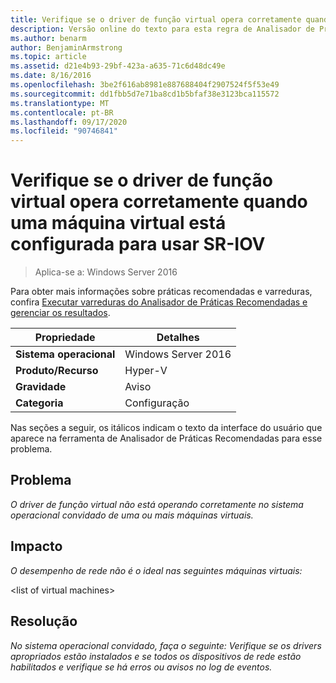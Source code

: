 ```yaml
---
title: Verifique se o driver de função virtual opera corretamente quando uma máquina virtual está configurada para usar SR-IOV
description: Versão online do texto para esta regra de Analisador de Práticas Recomendadas.
ms.author: benarm
author: BenjaminArmstrong
ms.topic: article
ms.assetid: d21e4b93-29bf-423a-a635-71c6d48dc49e
ms.date: 8/16/2016
ms.openlocfilehash: 3be2f616ab8981e887688404f2907524f5f53e49
ms.sourcegitcommit: dd1fbb5d7e71ba8cd1b5bfaf38e3123bca115572
ms.translationtype: MT
ms.contentlocale: pt-BR
ms.lasthandoff: 09/17/2020
ms.locfileid: "90746841"
---
```

# <a name="ensure-that-the-virtual-function-driver-operates-correctly-when-a-virtual-machine-is-configured-to-use-sr-iov"></a>Verifique se o driver de função virtual opera corretamente quando uma máquina virtual está configurada para usar SR-IOV

>Aplica-se a: Windows Server 2016

Para obter mais informações sobre práticas recomendadas e varreduras, confira [Executar varreduras do Analisador de Práticas Recomendadas e gerenciar os resultados](https://go.microsoft.com/fwlink/p/?LinkID=223177).

|Propriedade|Detalhes|
|-|-|
|**Sistema operacional**|Windows Server 2016|
|**Produto/Recurso**|Hyper-V|
|**Gravidade**|Aviso|
|**Categoria**|Configuração|

Nas seções a seguir, os itálicos indicam o texto da interface do usuário que aparece na ferramenta de Analisador de Práticas Recomendadas para esse problema.

## <a name="issue"></a>Problema
*O driver de função virtual não está operando corretamente no sistema operacional convidado de uma ou mais máquinas virtuais.*

## <a name="impact"></a>Impacto
*O desempenho de rede não é o ideal nas seguintes máquinas virtuais:*

\<list of virtual machines>

## <a name="resolution"></a>Resolução
*No sistema operacional convidado, faça o seguinte: Verifique se os drivers apropriados estão instalados e se todos os dispositivos de rede estão habilitados e verifique se há erros ou avisos no log de eventos.*




